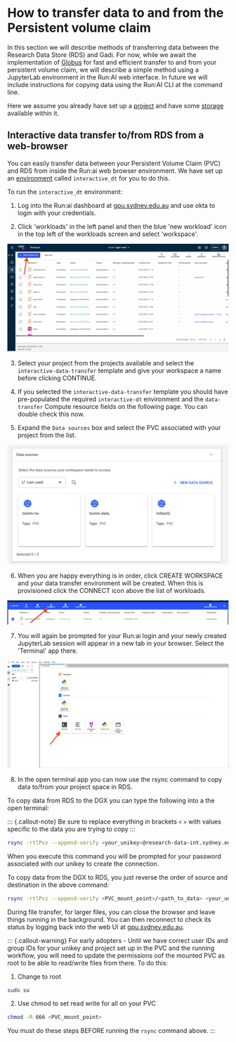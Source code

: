 # How to transfer data to and from the Persistent volume claim

In this section we will describe methods of transferring data between the Research Data Store (RDS) and Gadi. For now, while we await the implementation of [Globus](https://sydneyuni.atlassian.net/wiki/spaces/RC/pages/3492052996/Globus+Data+Transfer) for fast and efficient transfer to and from your persistent volume claim, we will describe a simple method using a JupyterLab environment in the Run:AI web interface. In future we will include instructions for copying data using the Run:AI CLI at the command line.

Here we assume you already have set up a [project](04_projects.md) and have some [storage](06_storage.md) available within it.

## Interactive data transfer to/from RDS from a web-browser

You can easily transfer data between your Persistent Volume Claim (PVC) and RDS from inside the Run:ai web browser environment. We have set up an [environment](05_environments.md) called `interactive_dt` for you to do this.

To run the `interactive_dt` environment:

1. Log into the Run:ai dashboard at [gpu.sydney.edu.au](https://gpu.sydney.edu.au) and use okta to login with your credentials.

2. Click 'workloads' in the left panel and then the blue 'new workload' icon in the top left of the workloads screen and select 'workspace'.

![New Workload](../fig/workload_new.png)

3. Select your project from the projects available and select the `interactive-data-transfer` template and give your workspace a name before clicking CONTINUE.

4. If you selected the `interactive-data-transfer` template you should have pre-populated the required `interactive-dt` environment and the `data-transfer` Compute resource fields on the following page. You can double check this now.

5. Expand the `Data sources` box and select the PVC associated with your project from the list.

![Data Sources](../fig/data_sources.png)

6. When you are happy everything is in order, click CREATE WORKSPACE and your data transfer environment will be created. When this is provisioned click the CONNECT icon above the list of workloads. 

![Connect](../fig/connect_jupyterlab.png)

7. You will again be prompted for your Run:ai login and your newly created JupyterLab session will appear in a new tab in your browser. Select the 'Terminal' app there.

![Terminal](../fig/terminal_jupyterlab.png)

8. In the open terminal app you can now use the rsync command to copy data to/from your project space in RDS.

To copy data from RDS to the DGX you can type the following into a the open terminal:

::: {.callout-note}
Be sure to replace everything in brackets `<` `>` with values specific to the data you are trying to copy
:::

```bash
rsync -rtlPvz --append-verify <your_unikey>@research-data-int.sydney.edu.au:/rds/PRJ-<rds_project>/<path-to-data> <mount_point>/<destination-on-DGX>
```

When you execute this command you will be prompted for your password associated with our unikey to create the connection. 

To copy data from the DGX to RDS, you just reverse the order of source and destination in the above command:

```bash
rsync -rtlPvz --append-verify <PVC_mount_point>/<path_to_data> <your_unikey>@research-data-int.sydney.edu.au:/rds/PRJ-<rds_project>/<destination-on-RDS> 
```

During file transfer, for larger files, you can close the browser and leave things running in the background. You can then reconnect to check its status by logging back into the web UI at [gpu.sydney.edu.au](https://gpu.sydney.edu.au).
    
::: {.callout-warning}
For early adopters - Until we have correct user IDs and group IDs for your unikey and project set up in the PVC and the running workflow, you will need to update the permissions oof the mounted PVC as root to be able to read/write files from there. To do this:

1. Change to root

```bash
sudo su
```

2. Use chmod to set read write for all on your PVC

```bash
chmod -R 666 <PVC_mount_point>
```

You must do these steps BEFORE running the `rsync` command above.
:::






